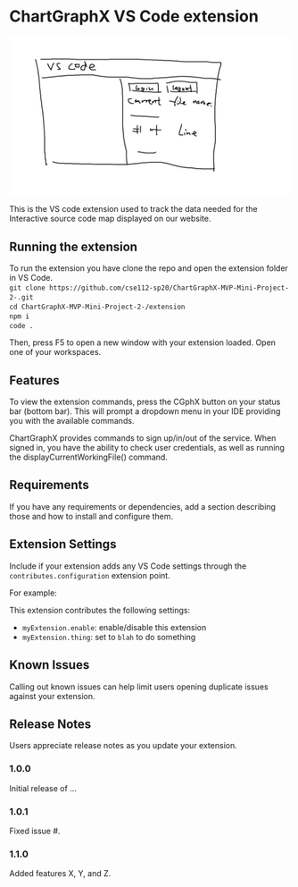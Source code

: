 # ChartGraphX VS Code extension

![vs code view](/readme.img/ChartGraphX_VS_code_view.png)

This is the VS code extension used to track the data needed for the Interactive source code map displayed on our website. 

## Running the extension

To run the extension you have clone the repo and open the extension folder in VS Code.    
``git clone https://github.com/cse112-sp20/ChartGraphX-MVP-Mini-Project-2-.git``   
``cd ChartGraphX-MVP-Mini-Project-2-/extension``   
``npm i``  
``code .``    

Then, press F5 to open a new window with your extension loaded.
Open one of your workspaces.

## Features

To view the extension commands, press the CGphX button on your status bar (bottom bar). This will prompt a dropdown menu in your IDE providing you with the available commands.

ChartGraphX provides commands to sign up/in/out of the service. When signed in, you have the ability to check user credentials, as well as running the displayCurrentWorkingFile() command. 


## Requirements

If you have any requirements or dependencies, add a section describing those and how to install and configure them.

## Extension Settings

Include if your extension adds any VS Code settings through the `contributes.configuration` extension point.

For example:

This extension contributes the following settings:

* `myExtension.enable`: enable/disable this extension
* `myExtension.thing`: set to `blah` to do something

## Known Issues

Calling out known issues can help limit users opening duplicate issues against your extension.

## Release Notes

Users appreciate release notes as you update your extension.

### 1.0.0

Initial release of ...

### 1.0.1

Fixed issue #.

### 1.1.0

Added features X, Y, and Z.